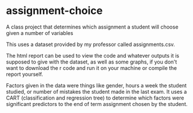 # assignment-choice
A class project that determines which assignment a student will choose given a number of variables

This uses a dataset provided by my professor called assignments.csv. 

The html report can be used to view the code and whatever outputs it is supposed to give with the dataset, as well as some graphs, if you don't want to download the r code and run it on your machine or compile the report yourself.  

Factors given in the data were things like gender, hours a week the student studied, or number of mistakes the student made in the last exam.  It uses a CART (classification and regression tree) to determine which factors were significant predictors to the end of term assignment chosen by the student.  
